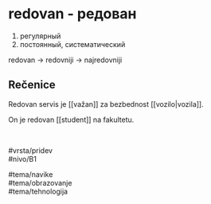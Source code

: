 # redovan - редован

1. регулярный  
2. постоянный, систематический

redovan → redovniji → najredovniji

## Rečenice

Redovan servis je [[važan]] za bezbednost [[vozilo|vozila]].

On je redovan [[student]] na fakultetu.

<br>

#vrsta/pridev  
#nivo/B1  

#tema/navike  
#tema/obrazovanje  
#tema/tehnologija  
